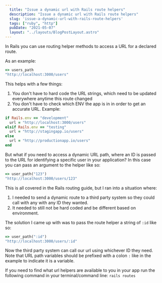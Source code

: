 ```yaml
---
  title: "Issue a dynamic url with Rails route helpers"
  description: "Issue a dynamic url with Rails route helpers"
  slug: 'issue-a-dynamic-url-with-rails-route-helpers'
  tags: ["ruby", "http"]
  pubDate: "2021-05-07"
  layout: "../layouts/BlogPostLayout.astro"
---
```


In Rails you can use routing helper methods to access a URL for a declared route.

As an example:

```ruby
=> users_path
"http://localhost:3000/users"
```

This helps with a few things:

1) You don't have to hard code the URL strings, which need to be updated everywhere anytime this route changed
2) You don't have to check which ENV the app is in in order to get an accurate URL. Example:

```ruby
if Rails.env == "development"
  url = "http://localhost:3000/users"
elsif Rails.env == "testing"
  url = "http://stagingapp.io/users"
else
  url = "http://productionapp.io/users"
end
```

But what if you need to access a dynamic URL path, where an ID is passed to the URL for identifying a specific user in your application? In this case you can pass an argument to the helper like so:

```ruby
=> user_path("123")
"http://localhost:3000/users/123"
```

This is all covered in the Rails routing guide, but I ran into a situation where:
1) I needed to send a dynamic route to a third party system so they could call with any with any ID they wanted.
2) It needed to still not be hard coded and be different based on environment.

The solution I came up with was to pass the route helper a string of `:id` like so:
```ruby
=> user_path(":id")
"http://localhost:3000/users/:id"
```

Now the third party system can call our url using whichever ID they need. Note that URL path variables should be prefixed with a colon `:` like in the example to indicate it is a variable.

If you need to find what url helpers are available to you in your app run the following command in your terminal/command line:
`rails routes`